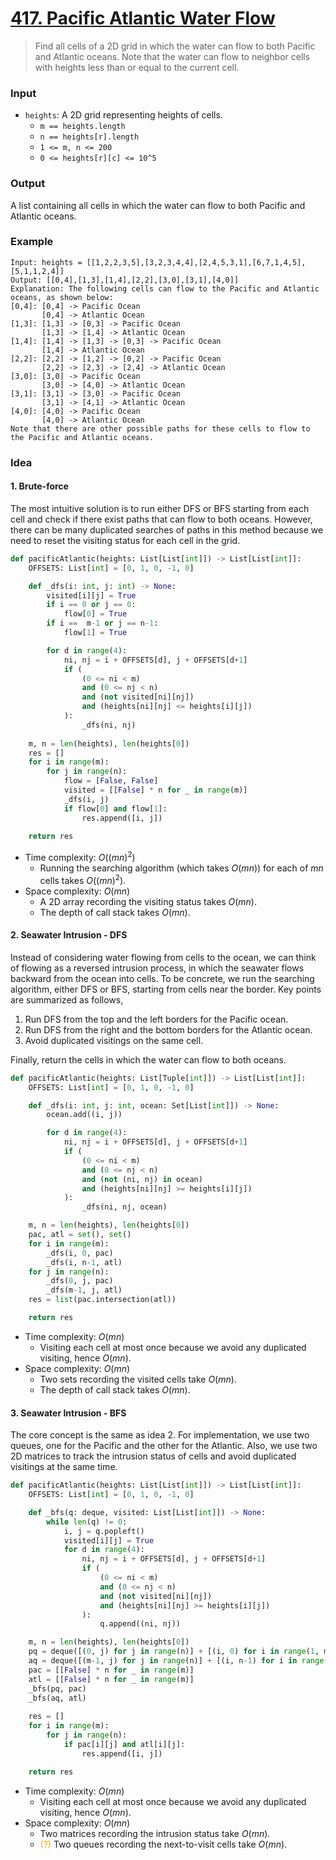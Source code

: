 # [417. Pacific Atlantic Water Flow](https://leetcode.com/problems/pacific-atlantic-water-flow/)
> Find all cells of a 2D grid in which the water can flow to both Pacific and Atlantic oceans. Note that the water can flow to neighbor cells with heights less than or equal to the current cell.
### Input
* `heights`: A 2D grid representing heights of cells.
	* `m == heights.length`
	* `n == heights[r].length`
	* `1 <= m, n <= 200`
	* `0 <= heights[r][c] <= 10^5`
### Output
A list containing all cells in which the water can flow to both Pacific and Atlantic oceans.
### Example
```
Input: heights = [[1,2,2,3,5],[3,2,3,4,4],[2,4,5,3,1],[6,7,1,4,5],[5,1,1,2,4]]
Output: [[0,4],[1,3],[1,4],[2,2],[3,0],[3,1],[4,0]]
Explanation: The following cells can flow to the Pacific and Atlantic oceans, as shown below:
[0,4]: [0,4] -> Pacific Ocean 
       [0,4] -> Atlantic Ocean
[1,3]: [1,3] -> [0,3] -> Pacific Ocean 
       [1,3] -> [1,4] -> Atlantic Ocean
[1,4]: [1,4] -> [1,3] -> [0,3] -> Pacific Ocean 
       [1,4] -> Atlantic Ocean
[2,2]: [2,2] -> [1,2] -> [0,2] -> Pacific Ocean 
       [2,2] -> [2,3] -> [2,4] -> Atlantic Ocean
[3,0]: [3,0] -> Pacific Ocean 
       [3,0] -> [4,0] -> Atlantic Ocean
[3,1]: [3,1] -> [3,0] -> Pacific Ocean 
       [3,1] -> [4,1] -> Atlantic Ocean
[4,0]: [4,0] -> Pacific Ocean 
       [4,0] -> Atlantic Ocean
Note that there are other possible paths for these cells to flow to the Pacific and Atlantic oceans.
```
### Idea
#### 1. Brute-force
The most intuitive solution is to run either DFS or BFS starting from each cell and check if there exist paths that can flow to both oceans. However, there can be many duplicated searches of paths in this method because we need to reset the visiting status for each cell in the grid.
```python
def pacificAtlantic(heights: List[List[int]]) -> List[List[int]]:
    OFFSETS: List[int] = [0, 1, 0, -1, 0]

    def _dfs(i: int, j: int) -> None:
        visited[i][j] = True
        if i == 0 or j == 0:
            flow[0] = True
        if i ==  m-1 or j == n-1:
            flow[1] = True

        for d in range(4):
            ni, nj = i + OFFSETS[d], j + OFFSETS[d+1]
            if (
                (0 <= ni < m)
                and (0 <= nj < n)
                and (not visited[ni][nj])
                and (heights[ni][nj] <= heights[i][j])
            ):
                _dfs(ni, nj)
    
    m, n = len(heights), len(heights[0])
    res = []
    for i in range(m):
        for j in range(n):
            flow = [False, False]
            visited = [[False] * n for _ in range(m)]
            _dfs(i, j)
            if flow[0] and flow[1]:
                res.append([i, j])
    
    return res
```
* Time complexity: $O((mn)^2)$
	* Running the searching algorithm (which takes $O(mn)$) for each of $mn$ cells takes $O((mn)^2)$.
* Space complexity: $O(mn)$
	* A 2D array recording the visiting status takes $O(mn)$.
	* The depth of call stack takes $O(mn)$.
#### 2. Seawater Intrusion - DFS
Instead of considering water flowing from cells to the ocean, we can think of flowing as a reversed intrusion process, in which the seawater flows backward from the ocean into cells. To be concrete, we run the searching algorithm, either DFS or BFS, starting from cells near the border. Key points are summarized as follows,
1. Run DFS from the top and the left borders for the Pacific ocean.
2. Run DFS from the right and the bottom borders for the Atlantic ocean.
3. Avoid duplicated visitings on the same cell.

Finally, return the cells in which the water can flow to both oceans.
```python
def pacificAtlantic(heights: List[Tuple[int]]) -> List[List[int]]:
    OFFSETS: List[int] = [0, 1, 0, -1, 0]

    def _dfs(i: int, j: int, ocean: Set[List[int]]) -> None:
        ocean.add((i, j))

        for d in range(4):
            ni, nj = i + OFFSETS[d], j + OFFSETS[d+1]
            if (
                (0 <= ni < m)
                and (0 <= nj < n)
                and (not (ni, nj) in ocean)
                and (heights[ni][nj] >= heights[i][j])
            ):
                _dfs(ni, nj, ocean)

    m, n = len(heights), len(heights[0])
    pac, atl = set(), set()
    for i in range(m):
        _dfs(i, 0, pac)
        _dfs(i, n-1, atl)
    for j in range(n):
        _dfs(0, j, pac)
        _dfs(m-1, j, atl)
    res = list(pac.intersection(atl))

    return res
```
* Time complexity: $O(mn)$
	* Visiting each cell at most once because we avoid any duplicated visiting, hence $O(mn)$.
* Space complexity: $O(mn)$
	* Two sets recording the visited cells take $O(mn)$.
	* The depth of call stack takes $O(mn)$.
#### 3. Seawater Intrusion - BFS
The core concept is the same as idea 2. For implementation, we use two queues, one for the Pacific and the other for the Atlantic. Also, we use two 2D matrices to track the intrusion status of cells and avoid duplicated visitings at the same time.
```python
def pacificAtlantic(heights: List[List[int]]) -> List[List[int]]:
    OFFSETS: List[int] = [0, 1, 0, -1, 0]

    def _bfs(q: deque, visited: List[List[int]]) -> None:
        while len(q) != 0:
            i, j = q.popleft()
            visited[i][j] = True
            for d in range(4):
                ni, nj = i + OFFSETS[d], j + OFFSETS[d+1]
                if (
                    (0 <= ni < m)
                    and (0 <= nj < n)
                    and (not visited[ni][nj])
                    and (heights[ni][nj] >= heights[i][j])
                ):
                    q.append((ni, nj))

    m, n = len(heights), len(heights[0])
    pq = deque([(0, j) for j in range(n)] + [(i, 0) for i in range(1, m)])
    aq = deque([(m-1, j) for j in range(n)] + [(i, n-1) for i in range(0, m-1)])
    pac = [[False] * n for _ in range(m)]
    atl = [[False] * n for _ in range(m)]
    _bfs(pq, pac)
    _bfs(aq, atl)
    
    res = []
    for i in range(m):
        for j in range(n):
            if pac[i][j] and atl[i][j]:
                res.append([i, j])

    return res
```
* Time complexity: $O(mn)$
	* Visiting each cell at most once because we avoid any duplicated visiting, hence $O(mn)$.
* Space complexity: $O(mn)$
	* Two matrices recording the intrusion status take $O(mn)$.
	* <span style="color: orange;">(?)</span> Two queues recording the next-to-visit cells take $O(mn)$.